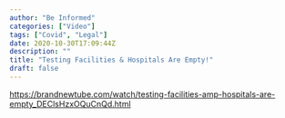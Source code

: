 ```yaml
---
author: "Be Informed"
categories: ["Video"]
tags: ["Covid", "Legal"]
date: 2020-10-30T17:09:44Z
description: ""
title: "Testing Facilities & Hospitals Are Empty!"
draft: false
---
```


https://brandnewtube.com/watch/testing-facilities-amp-hospitals-are-empty_DEClsHzxOQuCnQd.html
